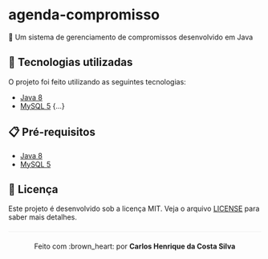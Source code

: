 # agenda-compromisso
:pushpin: Um sistema de gerenciamento de compromissos desenvolvido em Java

## :rocket: Tecnologias utilizadas  
O projeto foi feito utilizando as seguintes tecnologias:

- [Java 8](https://www.java.com/pt_BR/download/faq/java8.xml)
- [MySQL 5](https://dev.mysql.com/)
{...}

## :clipboard: Pré-requisitos

- [Java 8](https://www.java.com/pt_BR/download/faq/java8.xml)
- [MySQL 5](https://dev.mysql.com/)

## :page_facing_up: Licença 
Este projeto é desenvolvido sob a licença MIT. Veja o arquivo [LICENSE](LICENSE.md) para saber mais detalhes.

<p align="center" style="margin-top: 20px; border-top: 1px solid #eee; padding-top: 20px;">Feito com :brown_heart: por <strong> Carlos Henrique da Costa Silva </strong> </p>
